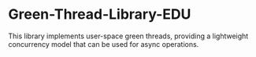 # Green-Thread-Library-EDU
This library implements user-space green threads, providing a lightweight concurrency model that can be used for async operations.
